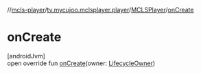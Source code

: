 //[mcls-player](../../../index.md)/[tv.mycujoo.mclsplayer.player](../index.md)/[MCLSPlayer](index.md)/[onCreate](on-create.md)

# onCreate

[androidJvm]\
open override fun [onCreate](on-create.md)(owner: [LifecycleOwner](https://developer.android.com/reference/kotlin/androidx/lifecycle/LifecycleOwner.html))
